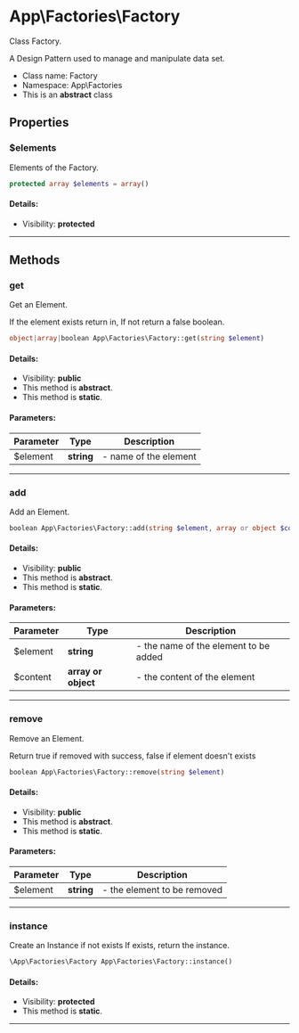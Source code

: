 App\Factories\Factory
===============

Class Factory.

A Design Pattern used to manage
and manipulate data set.


* Class name: Factory
* Namespace: App\Factories
* This is an **abstract** class





Properties
----------


### $elements

Elements of the Factory.



```php
protected array $elements = array()
```

#### Details:
* Visibility: **protected**

<hr>

Methods
-------


### get

Get an Element.

If the element exists return in,
If not return a false boolean.

```php
object|array|boolean App\Factories\Factory::get(string $element)
```

#### Details:
* Visibility: **public**
* This method is **abstract**.
* This method is **static**.


#### Parameters:

| Parameter | Type | Description |
|-----------|------|-------------|
| $element | **string** |  - name of the element |


<hr>

### add

Add an Element.



```php
boolean App\Factories\Factory::add(string $element, array or object $content)
```

#### Details:
* Visibility: **public**
* This method is **abstract**.
* This method is **static**.


#### Parameters:

| Parameter | Type | Description |
|-----------|------|-------------|
| $element | **string** |  - the name of the element to be added |
| $content | **array or object** |  - the content of the element |


<hr>

### remove

Remove an Element.

Return true if removed with success, false if element doesn't exists

```php
boolean App\Factories\Factory::remove(string $element)
```

#### Details:
* Visibility: **public**
* This method is **abstract**.
* This method is **static**.


#### Parameters:

| Parameter | Type | Description |
|-----------|------|-------------|
| $element | **string** |  - the element to be removed |


<hr>

### instance

Create an Instance if not exists
If exists, return the instance.



```php
\App\Factories\Factory App\Factories\Factory::instance()
```

#### Details:
* Visibility: **protected**
* This method is **static**.



<hr>
